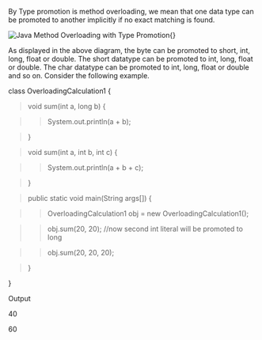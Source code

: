By Type promotion is method overloading, we mean that one data type can
be promoted to another implicitly if no exact matching is found.

![Java Method Overloading with Type
Promotion](image46.png){}

As displayed in the above diagram, the byte can be promoted to short,
int, long, float or double. The short datatype can be promoted to int,
long, float or double. The char datatype can be promoted to int, long,
float or double and so on. Consider the following example.

class OverloadingCalculation1 {

>void sum(int a, long b) {

>>System.out.println(a + b);

>}

>void sum(int a, int b, int c) {

>>System.out.println(a + b + c);

>}

>public static void main(String args\[\]) {

>>OverloadingCalculation1 obj = new OverloadingCalculation1();

>>obj.sum(20, 20); //now second int literal will be promoted to long

>>obj.sum(20, 20, 20);

>}

}

Output

40

60